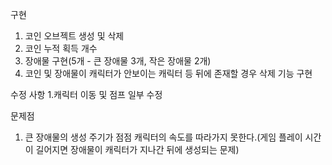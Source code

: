 구현
1. 코인 오브젝트 생성 및 삭제
2. 코인 누적 획득 개수
3. 장애물 구현(5개 - 큰 장애물 3개, 작은 장애물 2개)
4. 코인 및 장애물이 캐릭터가 안보이는 캐릭터 등 뒤에 존재할 경우 삭제 기능 구현

수정 사항
1.캐릭터 이동 및 점프 일부 수정

문제점
1. 큰 장애물의 생성 주기가 점점 캐릭터의 속도를 따라가지 못한다.(게임 플레이 시간이 길어지면 장애물이 캐릭터가 지나간 뒤에 생성되는 문제)
